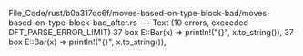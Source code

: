 File_Code/rust/b0a317dc6f/moves-based-on-type-block-bad/moves-based-on-type-block-bad_after.rs --- Text (10 errors, exceeded DFT_PARSE_ERROR_LIMIT)
37                 box E::Bar(x) => println!("{}", x.to_string()),                                                                                           37                 box E::Bar(x) => println!("{}", x.to_string()),

